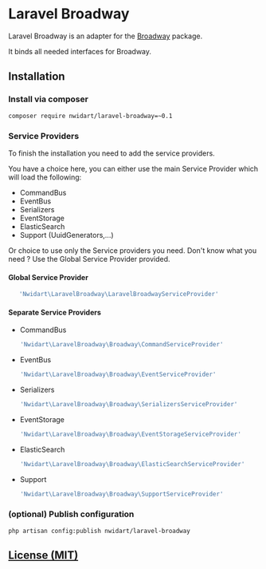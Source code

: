 # Laravel Broadway

Laravel Broadway is an adapter for the [Broadway](https://github.com/qandidate-labs/broadway/) package.

It binds all needed interfaces for Broadway.

## Installation

### Install via composer

```
composer require nwidart/laravel-broadway=~0.1
```

### Service Providers

To finish the installation you need to add the service providers. 

You have a choice here, you can either use the main Service Provider which will load the following:
 
- CommandBus
- EventBus
- Serializers
- EventStorage
- ElasticSearch
- Support (UuidGenerators,...)

Or choice to use only the Service providers you need. Don't know what you need ? Use the Global Service Provider provided.

#### Global Service Provider
 
 ``` php
    'Nwidart\LaravelBroadway\LaravelBroadwayServiceProvider'
 ```

#### Separate Service Providers
 
 - CommandBus
 
    ``` php
    'Nwidart\LaravelBroadway\Broadway\CommandServiceProvider'
    ```
    
- EventBus

    ``` php
    'Nwidart\LaravelBroadway\Broadway\EventServiceProvider'
    ```

- Serializers

    ``` php
    'Nwidart\LaravelBroadway\Broadway\SerializersServiceProvider'
    ```

- EventStorage

    ``` php
    'Nwidart\LaravelBroadway\Broadway\EventStorageServiceProvider'
    ```

- ElasticSearch

    ``` php
    'Nwidart\LaravelBroadway\Broadway\ElasticSearchServiceProvider'
    ```

- Support

    ``` php
    'Nwidart\LaravelBroadway\Broadway\SupportServiceProvider'
    ```

### (optional) Publish configuration


```
php artisan config:publish nwidart/laravel-broadway
```


## [License (MIT)](/LICENSE.md)
